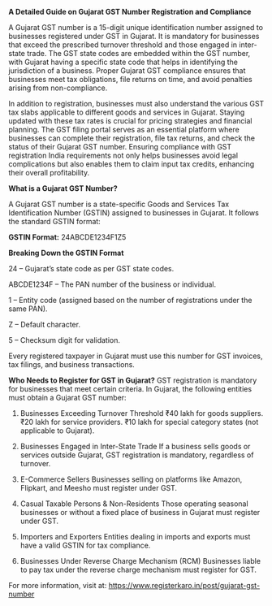 **A Detailed Guide on Gujarat GST Number Registration and Compliance**

A Gujarat GST number is a 15-digit unique identification number assigned to businesses registered under GST in Gujarat. It is mandatory for businesses that exceed the prescribed turnover threshold and those engaged in inter-state trade. The GST state codes are embedded within the GST number, with Gujarat having a specific state code that helps in identifying the jurisdiction of a business. Proper Gujarat GST compliance ensures that businesses meet tax obligations, file returns on time, and avoid penalties arising from non-compliance.

In addition to registration, businesses must also understand the various GST tax slabs applicable to different goods and services in Gujarat. Staying updated with these tax rates is crucial for pricing strategies and financial planning. The GST filing portal serves as an essential platform where businesses can complete their registration, file tax returns, and check the status of their Gujarat GST number. Ensuring compliance with GST registration India requirements not only helps businesses avoid legal complications but also enables them to claim input tax credits, enhancing their overall profitability.

**What is a Gujarat GST Number?**

A Gujarat GST number is a state-specific Goods and Services Tax Identification Number (GSTIN) assigned to businesses in Gujarat. It follows the standard GSTIN format:

**GSTIN Format:** 24ABCDE1234F1Z5

**Breaking Down the GSTIN Format**

24 – Gujarat’s state code as per GST state codes.

ABCDE1234F – The PAN number of the business or individual.

1 – Entity code (assigned based on the number of registrations under the same PAN).

Z – Default character.

5 – Checksum digit for validation.

Every registered taxpayer in Gujarat must use this number for GST invoices, tax filings, and business transactions.

**Who Needs to Register for GST in Gujarat?**
GST registration is mandatory for businesses that meet certain criteria. In Gujarat, the following entities must obtain a Gujarat GST number:

1. Businesses Exceeding Turnover Threshold
₹40 lakh for goods suppliers.
₹20 lakh for service providers.
₹10 lakh for special category states (not applicable to Gujarat).
2. Businesses Engaged in Inter-State Trade
If a business sells goods or services outside Gujarat, GST registration is mandatory, regardless of turnover.

3. E-Commerce Sellers
Businesses selling on platforms like Amazon, Flipkart, and Meesho must register under GST.

4. Casual Taxable Persons & Non-Residents
Those operating seasonal businesses or without a fixed place of business in Gujarat must register under GST.

5. Importers and Exporters
Entities dealing in imports and exports must have a valid GSTIN for tax compliance.

6. Businesses Under Reverse Charge Mechanism (RCM)
Businesses liable to pay tax under the reverse charge mechanism must register for GST.

For more information, visit at: https://www.registerkaro.in/post/gujarat-gst-number

